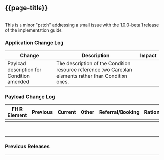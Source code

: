 ## {{page-title}}
<br>
This is a minor "patch" addressing a small issue with the 1.0.0-beta.1 release of the implementation guide.
<br>

### Application Change Log


| Change                                    | Description        | Impact                                                                  | 
|-------------------------------------------|--------------------|-------------------------------------------------------------------------|
| Payload description for Condition amended                  | The description of the Condition resource reference two Careplan elements rather than Condition ones.   |                                                                         |Correction. No change for suppliers.
    
### Payload Change Log


| FHIR Element                                         | Previous | Current    | Other   | Referral/Booking | Rationale                                                                                       |  Impact  |
|------------------------------------------------------|----------|------------|---------|------------------|-------------------------------------------------------------------------------------------------|----------|
| | || |                                ||

<br>
<hr>

### Previous Releases

<hr>